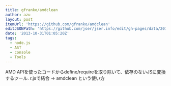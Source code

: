 ```yaml
---
title: gfranko/amdclean
author: azu
layout: post
itemUrl: 'https://github.com/gfranko/amdclean'
editJSONPath: 'https://github.com/jser/jser.info/edit/gh-pages/data/2013/10/index.json'
date: '2013-10-31T01:05:20Z'
tags:
  - node.js
  - AST
  - console
  - Tools
---
```

AMD APIを使ったコードからdefine/requireを取り除いて、依存のないJSに変換するツール.
r.jsで結合 -&gt; amdclean という使い方
